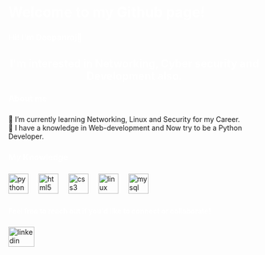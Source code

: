 <h1 align="left" style="color:white">Welcome to my Github page!</h1>

###

<h3 align="left" style="color:white">Hi! I'm Deepanraj👋</h3>

###

<h2 align="center" style="color:white">I'm interested in Networking, Cyber security and Development also.</h2>

###

<h3 align="left" style="color:white">About me</h3>

###

<p align="left">🌱 I’m currently learning Networking, Linux and Security for my Career.<br>🧠 I have a knowledge in Web-development and Now try to be a Python Developer.</p>

###

<h3 align="left" style="color:white">My Knowledge</h3>

###

<div align="left">
  <img src="https://cdn.jsdelivr.net/gh/devicons/devicon/icons/python/python-original.svg" height="40" alt="python logo"  />
  <img width="12" />
  <img src="https://cdn.jsdelivr.net/gh/devicons/devicon/icons/html5/html5-original.svg" height="40" alt="html5 logo"  />
  <img width="12" />
  <img src="https://cdn.jsdelivr.net/gh/devicons/devicon/icons/css3/css3-original.svg" height="40" alt="css3 logo"  />
  <img width="12" />
  <img src="https://cdn.jsdelivr.net/gh/devicons/devicon/icons/linux/linux-original.svg" height="40" alt="linux logo"  />
  <img width="12" />
  <img src="https://cdn.jsdelivr.net/gh/devicons/devicon/icons/mysql/mysql-original.svg" height="40" alt="mysql logo"  />
</div>

###

<h4 align="left" style="color:white">Feel free to reach out if you'd like to connect or collaborate!</h4>

###

<div align="left">
  <a href="https://www.linkedin.com/in/deepanraj-p/" target="_blank">
    <img src="https://raw.githubusercontent.com/maurodesouza/profile-readme-generator/master/src/assets/icons/social/linkedin/default.svg" width="52" height="40" alt="linkedin logo"  />
  </a>
</div>

###


<!---
Emptyminder/Emptyminder is a ✨ special ✨ repository because its `README.md` (this file) appears on your GitHub profile.
You can click the Preview link to take a look at your changes.
--->
